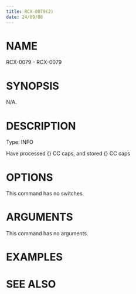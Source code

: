 ```yaml
---
title: RCX-0079(2)
date: 24/09/08
---
```


# NAME

RCX-0079 - RCX-0079

# SYNOPSIS

N/A.

# DESCRIPTION

Type: INFO

Have processed {} CC caps, and stored {} CC caps

# OPTIONS

This command has no switches.

# ARGUMENTS

This command has no arguments.

# EXAMPLES

# SEE ALSO
